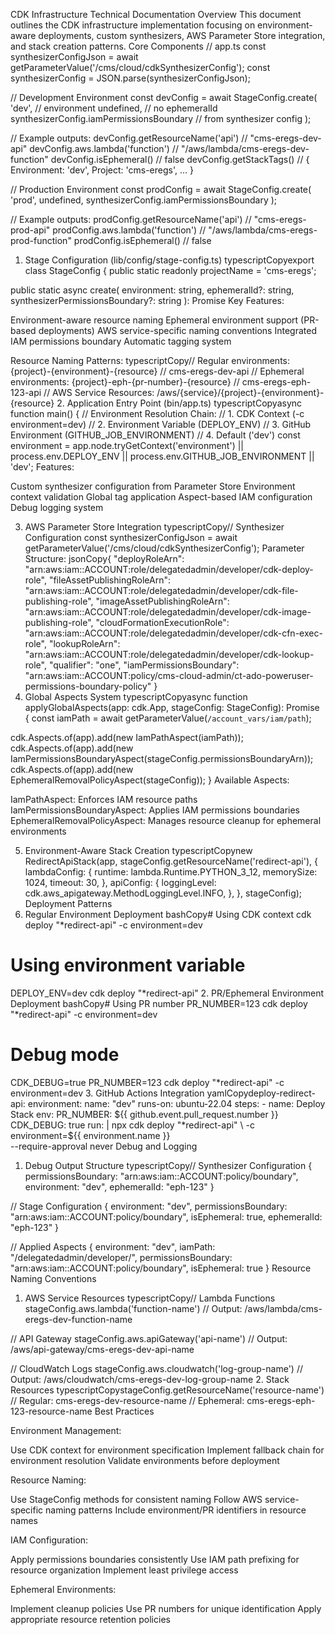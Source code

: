CDK Infrastructure Technical Documentation
Overview
This document outlines the CDK infrastructure implementation focusing on environment-aware deployments, custom synthesizers, AWS Parameter Store integration, and stack creation patterns.
Core Components
// app.ts
const synthesizerConfigJson = await getParameterValue('/cms/cloud/cdkSynthesizerConfig');
const synthesizerConfig = JSON.parse(synthesizerConfigJson);

// Development Environment
const devConfig = await StageConfig.create(
  'dev',                                        // environment
  undefined,                                    // no ephemeralId
  synthesizerConfig.iamPermissionsBoundary      // from synthesizer config
);

// Example outputs:
devConfig.getResourceName('api')                // "cms-eregs-dev-api"
devConfig.aws.lambda('function')                // "/aws/lambda/cms-eregs-dev-function"
devConfig.isEphemeral()                         // false
devConfig.getStackTags()                        // { Environment: 'dev', Project: 'cms-eregs', ... }

// Production Environment
const prodConfig = await StageConfig.create(
  'prod',
  undefined,
  synthesizerConfig.iamPermissionsBoundary
);

// Example outputs:
prodConfig.getResourceName('api')               // "cms-eregs-prod-api"
prodConfig.aws.lambda('function')               // "/aws/lambda/cms-eregs-prod-function"
prodConfig.isEphemeral()                        // false
1. Stage Configuration (lib/config/stage-config.ts)
typescriptCopyexport class StageConfig {
  public static readonly projectName = 'cms-eregs';

  public static async create(
    environment: string, 
    ephemeralId?: string,
    synthesizerPermissionsBoundary?: string
  ): Promise<StageConfig>
Key Features:

Environment-aware resource naming
Ephemeral environment support (PR-based deployments)
AWS service-specific naming conventions
Integrated IAM permissions boundary
Automatic tagging system

Resource Naming Patterns:
typescriptCopy// Regular environments:
{project}-{environment}-{resource}        // cms-eregs-dev-api
// Ephemeral environments:
{project}-eph-{pr-number}-{resource}     // cms-eregs-eph-123-api
// AWS Service Resources:
/aws/{service}/{project}-{environment}-{resource}
2. Application Entry Point (bin/app.ts)
typescriptCopyasync function main() {
  // Environment Resolution Chain:
  // 1. CDK Context (-c environment=dev)
  // 2. Environment Variable (DEPLOY_ENV)
  // 3. GitHub Environment (GITHUB_JOB_ENVIRONMENT)
  // 4. Default ('dev')
  const environment = app.node.tryGetContext('environment') || 
                     process.env.DEPLOY_ENV || 
                     process.env.GITHUB_JOB_ENVIRONMENT || 
                     'dev';
Features:

Custom synthesizer configuration from Parameter Store
Environment context validation
Global tag application
Aspect-based IAM configuration
Debug logging system

3. AWS Parameter Store Integration
typescriptCopy// Synthesizer Configuration
const synthesizerConfigJson = await getParameterValue('/cms/cloud/cdkSynthesizerConfig');
Parameter Structure:
jsonCopy{
  "deployRoleArn": "arn:aws:iam::ACCOUNT:role/delegatedadmin/developer/cdk-deploy-role",
  "fileAssetPublishingRoleArn": "arn:aws:iam::ACCOUNT:role/delegatedadmin/developer/cdk-file-publishing-role",
  "imageAssetPublishingRoleArn": "arn:aws:iam::ACCOUNT:role/delegatedadmin/developer/cdk-image-publishing-role",
  "cloudFormationExecutionRole": "arn:aws:iam::ACCOUNT:role/delegatedadmin/developer/cdk-cfn-exec-role",
  "lookupRoleArn": "arn:aws:iam::ACCOUNT:role/delegatedadmin/developer/cdk-lookup-role",
  "qualifier": "one",
  "iamPermissionsBoundary": "arn:aws:iam::ACCOUNT:policy/cms-cloud-admin/ct-ado-poweruser-permissions-boundary-policy"
}
4. Global Aspects System
typescriptCopyasync function applyGlobalAspects(app: cdk.App, stageConfig: StageConfig): Promise<void> {
  const iamPath = await getParameterValue(`/account_vars/iam/path`);
  
  cdk.Aspects.of(app).add(new IamPathAspect(iamPath));
  cdk.Aspects.of(app).add(new IamPermissionsBoundaryAspect(stageConfig.permissionsBoundaryArn));
  cdk.Aspects.of(app).add(new EphemeralRemovalPolicyAspect(stageConfig));
}
Available Aspects:

IamPathAspect: Enforces IAM resource paths
IamPermissionsBoundaryAspect: Applies IAM permissions boundaries
EphemeralRemovalPolicyAspect: Manages resource cleanup for ephemeral environments

5. Environment-Aware Stack Creation
typescriptCopynew RedirectApiStack(app, stageConfig.getResourceName('redirect-api'), {
  lambdaConfig: {
    runtime: lambda.Runtime.PYTHON_3_12,
    memorySize: 1024,
    timeout: 30,
  },
  apiConfig: {
    loggingLevel: cdk.aws_apigateway.MethodLoggingLevel.INFO,
  },
}, stageConfig);
Deployment Patterns
1. Regular Environment Deployment
bashCopy# Using CDK context
cdk deploy "*redirect-api" -c environment=dev

# Using environment variable
DEPLOY_ENV=dev cdk deploy "*redirect-api"
2. PR/Ephemeral Environment Deployment
bashCopy# Using PR number
PR_NUMBER=123 cdk deploy "*redirect-api" -c environment=dev

# Debug mode
CDK_DEBUG=true PR_NUMBER=123 cdk deploy "*redirect-api" -c environment=dev
3. GitHub Actions Integration
yamlCopydeploy-redirect-api:
  environment:
    name: "dev"
  runs-on: ubuntu-22.04
  steps:
    - name: Deploy Stack
      env:
        PR_NUMBER: ${{ github.event.pull_request.number }}
        CDK_DEBUG: true
      run: |
        npx cdk deploy "*redirect-api" \
          -c environment=${{ environment.name }} \
          --require-approval never
Debug and Logging
1. Debug Output Structure
typescriptCopy// Synthesizer Configuration
{
  permissionsBoundary: "arn:aws:iam::ACCOUNT:policy/boundary",
  environment: "dev",
  ephemeralId: "eph-123"
}

// Stage Configuration
{
  environment: "dev",
  permissionsBoundary: "arn:aws:iam::ACCOUNT:policy/boundary",
  isEphemeral: true,
  ephemeralId: "eph-123"
}

// Applied Aspects
{
  environment: "dev",
  iamPath: "/delegatedadmin/developer/",
  permissionsBoundary: "arn:aws:iam::ACCOUNT:policy/boundary",
  isEphemeral: true
}
Resource Naming Conventions
1. AWS Service Resources
typescriptCopy// Lambda Functions
stageConfig.aws.lambda('function-name')
// Output: /aws/lambda/cms-eregs-dev-function-name

// API Gateway
stageConfig.aws.apiGateway('api-name')
// Output: /aws/api-gateway/cms-eregs-dev-api-name

// CloudWatch Logs
stageConfig.aws.cloudwatch('log-group-name')
// Output: /aws/cloudwatch/cms-eregs-dev-log-group-name
2. Stack Resources
typescriptCopystageConfig.getResourceName('resource-name')
// Regular: cms-eregs-dev-resource-name
// Ephemeral: cms-eregs-eph-123-resource-name
Best Practices

Environment Management:

Use CDK context for environment specification
Implement fallback chain for environment resolution
Validate environments before deployment


Resource Naming:

Use StageConfig methods for consistent naming
Follow AWS service-specific naming patterns
Include environment/PR identifiers in resource names


IAM Configuration:

Apply permissions boundaries consistently
Use IAM path prefixing for resource organization
Implement least privilege access


Ephemeral Environments:

Implement cleanup policies
Use PR numbers for unique identification
Apply appropriate resource retention policies


